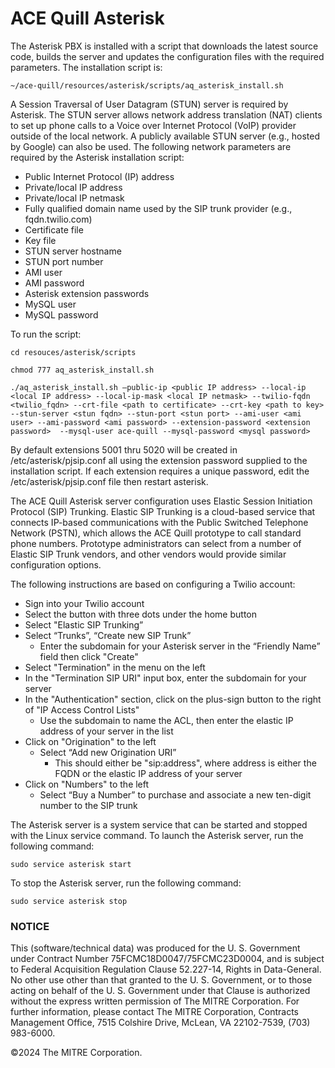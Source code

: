 # ACE Quill Asterisk

The Asterisk PBX is installed with a script that downloads the latest source
code, builds the server and updates the configuration files
with the required parameters. The installation script is:

`~/ace-quill/resources/asterisk/scripts/aq_asterisk_install.sh`

A Session Traversal of User Datagram (STUN) server is required by Asterisk.
The STUN server allows network address translation (NAT) clients to
set up phone calls to a Voice over Internet Protocol (VoIP) provider outside of
the local network. A publicly available STUN server (e.g., hosted by Google)
can also be used. The following network parameters are required by the Asterisk
installation script:
* Public Internet Protocol (IP) address
* Private/local IP address
* Private/local IP netmask
* Fully qualified domain name used by the SIP trunk provider (e.g.,
  fqdn.twilio.com)
* Certificate file
* Key file
* STUN server hostname
* STUN port number
* AMI user
* AMI password
* Asterisk extension passwords
* MySQL user
* MySQL password

To run the script:

`cd resouces/asterisk/scripts`

`chmod 777 aq_asterisk_install.sh`

`./aq_asterisk_install.sh –public-ip <public IP address> --local-ip <local IP address> --local-ip-mask <local IP netmask> --twilio-fqdn <twilio_fqdn> --crt-file <path to certificate> --crt-key <path to key> --stun-server <stun fqdn> --stun-port <stun port> --ami-user <ami user> --ami-password <ami password> --extension-password <extension password>  --mysql-user ace-quill --mysql-password <mysql password>`

By default extensions 5001 thru 5020 will be created in /etc/asterisk/pjsip.conf all using the extension password supplied to the installation script. If each extension requires a unique password, edit the /etc/asterisk/pjsip.conf file then restart asterisk.

The ACE Quill Asterisk server configuration uses Elastic Session Initiation
Protocol (SIP) Trunking. Elastic SIP Trunking is a cloud-based service that
connects IP-based communications with the Public Switched Telephone Network
(PSTN), which allows the ACE Quill prototype to call standard phone numbers.
Prototype administrators can select from a number of Elastic SIP Trunk vendors,
and other vendors would provide similar configuration options.

The following instructions are based on configuring a Twilio account:
* Sign into your Twilio account
* Select the button with three dots under the home button
* Select "Elastic SIP Trunking”
* Select “Trunks”, “Create new SIP Trunk”
  * Enter the subdomain for your Asterisk server in the “Friendly Name” field
  then click "Create"
* Select "Termination" in the menu on the left
* In the "Termination SIP URI" input box, enter the subdomain for your server
* In the "Authentication" section, click on the plus-sign button to the right
of "IP Access Control Lists"
  * Use the subdomain to name the ACL, then enter the elastic IP address of
  your server in the list
* Click on "Origination" to the left
  * Select “Add new Origination URI”
    * This should either be "sip:address", where address is either the FQDN or
    the elastic IP address of your server
* Click on "Numbers" to the left
  * Select “Buy a Number” to purchase and associate a new ten-digit number to
  the SIP trunk

The Asterisk server is a system service that can be started and stopped with
the Linux service command. To launch the Asterisk server, run the following
command:

`sudo service asterisk start`

To stop the Asterisk server, run the following command:

`sudo service asterisk stop`





### NOTICE

This (software/technical data) was produced for the U. S. Government under
Contract Number 75FCMC18D0047/75FCMC23D0004, and is subject to Federal Acquisition
Regulation Clause 52.227-14, Rights in Data-General. No other use other than
that granted to the U. S. Government, or to those acting on behalf of the U. S.
Government under that Clause is authorized without the express written
permission of The MITRE Corporation. For further information, please contact
The MITRE Corporation, Contracts Management Office, 7515 Colshire Drive,
McLean, VA 22102-7539, (703) 983-6000.

©2024 The MITRE Corporation.
